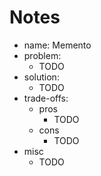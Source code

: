 # Notes

- name: Memento
- problem:
  - TODO
- solution:
  - TODO
- trade-offs:
  - pros
    - TODO
  - cons
    - TODO
- misc
  - TODO
